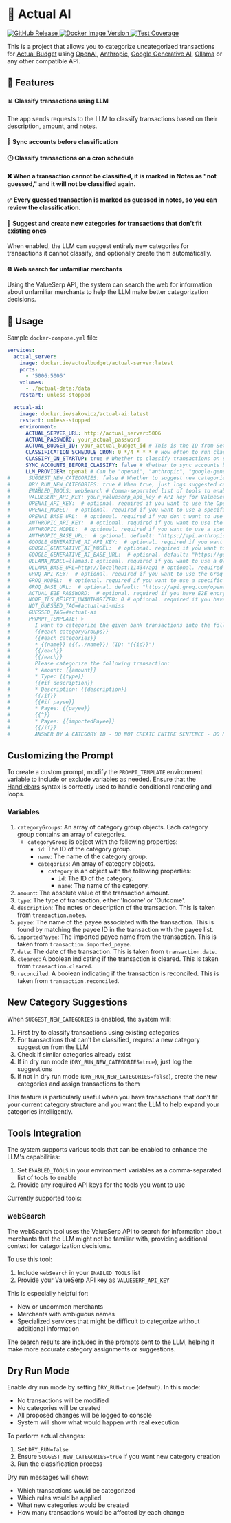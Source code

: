 # 🤖 Actual AI

<p>
    <a href="https://github.com/sakowicz/actual-ai">
        <img alt="GitHub Release" src="https://img.shields.io/github/v/release/sakowicz/actual-ai?label=GitHub">
    </a>
    <a href="https://hub.docker.com/r/sakowicz/actual-ai">
        <img alt="Docker Image Version" src="https://img.shields.io/docker/v/sakowicz/actual-ai?label=Docker%20Hub">
    </a>
    <a href="https://codecov.io/github/sakowicz/actual-ai" >
        <img alt="Test Coverage" src="https://codecov.io/github/sakowicz/actual-ai/graph/badge.svg?token=7ZLJUN61QE"/>
    </a>
</p>

This is a project that allows you to categorize uncategorized transactions
for [Actual Budget](https://actualbudget.org/)
using [OpenAI](https://openai.com/api/pricing/), [Anthropic](https://www.anthropic.com/pricing#anthropic-api), [Google Generative AI](https://ai.google/discover/generativeai/), [Ollama](https://github.com/ollama/ollama)
or any other compatible API.

## 🌟 Features

#### 📊 Classify transactions using LLM

The app sends requests to the LLM to classify transactions based on their description, amount, and notes.

#### 🔄 Sync accounts before classification

#### 🕒 Classify transactions on a cron schedule

#### ❌ When a transaction cannot be classified, it is marked in Notes as "not guessed," and it will not be classified again.

#### ✅ Every guessed transaction is marked as guessed in notes, so you can review the classification.

#### 🌱 Suggest and create new categories for transactions that don't fit existing ones

When enabled, the LLM can suggest entirely new categories for transactions it cannot classify, and optionally create them automatically.

#### 🌐 Web search for unfamiliar merchants

Using the ValueSerp API, the system can search the web for information about unfamiliar merchants to help the LLM make better categorization decisions.

## 🚀 Usage

Sample `docker-compose.yml` file:

```yaml
services:
  actual_server:
    image: docker.io/actualbudget/actual-server:latest
    ports:
      - '5006:5006'
    volumes:
      - ./actual-data:/data
    restart: unless-stopped

  actual-ai:
    image: docker.io/sakowicz/actual-ai:latest
    restart: unless-stopped
    environment:
      ACTUAL_SERVER_URL: http://actual_server:5006
      ACTUAL_PASSWORD: your_actual_password
      ACTUAL_BUDGET_ID: your_actual_budget_id # This is the ID from Settings → Show advanced settings → Sync ID
      CLASSIFICATION_SCHEDULE_CRON: 0 */4 * * * # How often to run classification.
      CLASSIFY_ON_STARTUP: true # Whether to classify transactions on startup (don't wait for cron schedule)
      SYNC_ACCOUNTS_BEFORE_CLASSIFY: false # Whether to sync accounts before classification
      LLM_PROVIDER: openai # Can be "openai", "anthropic", "google-generative-ai", "ollama" or "groq"
#      SUGGEST_NEW_CATEGORIES: false # Whether to suggest new categories for transactions that can't be classified with existing ones
#      DRY_RUN_NEW_CATEGORIES: true # When true, just logs suggested categories without creating them
#      ENABLED_TOOLS: webSearch # Comma-separated list of tools to enable
#      VALUESERP_API_KEY: your_valueserp_api_key # API key for ValueSerp, required if webSearch tool is enabled
#      OPENAI_API_KEY:  # optional. required if you want to use the OpenAI API
#      OPENAI_MODEL:  # optional. required if you want to use a specific model, default is "gpt-4o-mini"
#      OPENAI_BASE_URL:  # optional. required if you don't want to use the OpenAI API but OpenAI compatible API, ex: "http://ollama:11424/v1
#      ANTHROPIC_API_KEY:  # optional. required if you want to use the Anthropic API
#      ANTHROPIC_MODEL:  # optional. required if you want to use a specific model, default is "claude-3-5-sonnet-latest"
#      ANTHROPIC_BASE_URL:  # optional. default: "https://api.anthropic.com/v1
#      GOOGLE_GENERATIVE_AI_API_KEY:  # optional. required if you want to use the Google Generative AI API
#      GOOGLE_GENERATIVE_AI_MODEL:  # optional. required if you want to use a specific model, default is "gemini-1.5-flash"
#      GOOGLE_GENERATIVE_AI_BASE_URL:  # optional. default: "https://generativelanguage.googleapis.com"
#      OLLAMA_MODEL=llama3.1 optional. required if you want to use a Ollama specific model, default is "phi3.5"
#      OLLAMA_BASE_URL=http://localhost:11434/api # optional. required for ollama provider
#      GROQ_API_KEY:  # optional. required if you want to use the Groq API
#      GROQ_MODEL:  # optional. required if you want to use a specific model, default is "mixtral-8x7b-32768"
#      GROQ_BASE_URL:  # optional. default: "https://api.groq.com/openai/v1"
#      ACTUAL_E2E_PASSWORD:  # optional. required if you have E2E encryption
#      NODE_TLS_REJECT_UNAUTHORIZED: 0 # optional. required if you have trouble connecting to Actual server 
#      NOT_GUESSED_TAG=#actual-ai-miss
#      GUESSED_TAG=#actual-ai
#      PROMPT_TEMPLATE: >
#        I want to categorize the given bank transactions into the following categories:
#        {{#each categoryGroups}}
#        {{#each categories}}
#        * {{name}} ({{../name}}) (ID: "{{id}}")
#        {{/each}}
#        {{/each}}
#        Please categorize the following transaction:
#        * Amount: {{amount}}
#        * Type: {{type}}
#        {{#if description}}
#        * Description: {{description}}
#        {{/if}}
#        {{#if payee}}
#        * Payee: {{payee}}
#        {{^}}
#        * Payee: {{importedPayee}}
#        {{/if}}
#        ANSWER BY A CATEGORY ID - DO NOT CREATE ENTIRE SENTENCE - DO NOT WRITE CATEGORY NAME, JUST AN ID. Do not guess, if you don't know the answer, return "uncategorized".
```

## Customizing the Prompt

To create a custom prompt, modify the `PROMPT_TEMPLATE` environment variable to include or exclude variables as needed.
Ensure that the [Handlebars](https://handlebarsjs.com/) syntax is correctly used to handle conditional rendering and
loops.

### Variables

1. `categoryGroups`: An array of category group objects. Each category group contains an array of categories.
    - `categoryGroup` is object with the following properties:
        - `id`: The ID of the category group.
        - `name`: The name of the category group.
        - `categories`: An array of category objects.
            - `category` is an object with the following properties:
                - `id`: The ID of the category.
                - `name`: The name of the category.
2. `amount`: The absolute value of the transaction amount.
3. `type`: The type of transaction, either 'Income' or 'Outcome'.
4. `description`: The notes or description of the transaction. This is taken from `transaction.notes`.
5. `payee`: The name of the payee associated with the transaction. This is found by matching the payee ID in the
   transaction with the payee list.
6. `importedPayee`: The imported payee name from the transaction. This is taken from `transaction.imported_payee`.
7. `date`: The date of the transaction. This is taken from `transaction.date`.
8. `cleared`: A boolean indicating if the transaction is cleared. This is taken from `transaction.cleared`.
9. `reconciled`: A boolean indicating if the transaction is reconciled. This is taken from `transaction.reconciled`.

## New Category Suggestions

When `SUGGEST_NEW_CATEGORIES` is enabled, the system will:

1. First try to classify transactions using existing categories
2. For transactions that can't be classified, request a new category suggestion from the LLM
3. Check if similar categories already exist
4. If in dry run mode (`DRY_RUN_NEW_CATEGORIES=true`), just log the suggestions
5. If not in dry run mode (`DRY_RUN_NEW_CATEGORIES=false`), create the new categories and assign transactions to them

This feature is particularly useful when you have transactions that don't fit your current category structure and you want the LLM to help expand your categories intelligently.

## Tools Integration

The system supports various tools that can be enabled to enhance the LLM's capabilities:

1. Set `ENABLED_TOOLS` in your environment variables as a comma-separated list of tools to enable
2. Provide any required API keys for the tools you want to use

Currently supported tools:

### webSearch

The webSearch tool uses the ValueSerp API to search for information about merchants that the LLM might not be familiar with, providing additional context for categorization decisions.

To use this tool:
1. Include `webSearch` in your `ENABLED_TOOLS` list
2. Provide your ValueSerp API key as `VALUESERP_API_KEY`

This is especially helpful for:
- New or uncommon merchants
- Merchants with ambiguous names
- Specialized services that might be difficult to categorize without additional information

The search results are included in the prompts sent to the LLM, helping it make more accurate category assignments or suggestions.

## Dry Run Mode

Enable dry run mode by setting `DRY_RUN=true` (default). In this mode:
- No transactions will be modified
- No categories will be created
- All proposed changes will be logged to console
- System will show what would happen with real execution

To perform actual changes:
1. Set `DRY_RUN=false`
2. Ensure `SUGGEST_NEW_CATEGORIES=true` if you want new category creation
3. Run the classification process

Dry run messages will show:
- Which transactions would be categorized
- Which rules would be applied
- What new categories would be created
- How many transactions would be affected by each change
